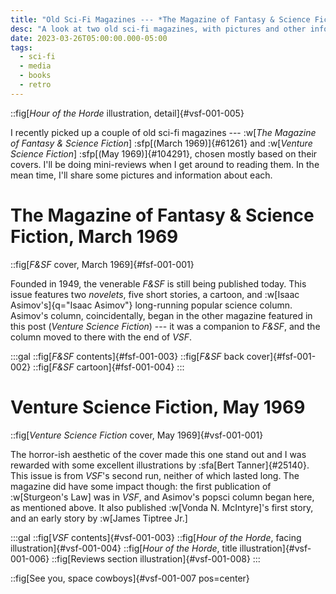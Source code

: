```yaml
---
title: "Old Sci-Fi Magazines --- *The Magazine of Fantasy & Science Fiction* and *Venture Science Fiction*"
desc: "A look at two old sci-fi magazines, with pictures and other information."
date: 2023-03-26T05:00:00.000-05:00
tags:
  - sci-fi
  - media
  - books
  - retro
---
```


::fig[*Hour of the Horde* illustration, detail]{#vsf-001-005}

I recently picked up a couple of old sci-fi magazines --- :w[*The Magazine of Fantasy & Science Fiction*] :sfp[(March 1969)]{#61261} and :w[*Venture Science Fiction*] :sfp[(May 1969)]{#104291}, chosen mostly based on their covers. I'll be doing mini-reviews when I get around to reading them. In the mean time, I'll share some pictures and information about each.


# The Magazine of Fantasy & Science Fiction, March 1969

::fig[*F&SF* cover, March 1969]{#fsf-001-001}

Founded in 1949, the venerable *F&SF* is still being published today. This issue features two *novelets*, five short stories, a cartoon, and :w[Isaac Asimov's]{q="Isaac Asimov"} long-running popular science column. Asimov's column, coincidentally, began in the other magazine featured in this post (*Venture Science Fiction*) --- it was a companion to *F&SF*, and the column moved to there with the end of *VSF*.

:::gal
::fig[*F&SF* contents]{#fsf-001-003}
::fig[*F&SF* back cover]{#fsf-001-002}
::fig[*F&SF* cartoon]{#fsf-001-004}
:::


# Venture Science Fiction, May 1969

::fig[*Venture Science Fiction* cover, May 1969]{#vsf-001-001}

The horror-ish aesthetic of the cover made this one stand out and I was rewarded with some excellent illustrations by :sfa[Bert Tanner]{#25140}. This issue is from *VSF*'s second run, neither of which lasted long. The magazine did have some impact though: the first publication of :w[Sturgeon's Law] was in *VSF*, and Asimov's popsci column began here, as mentioned above. It also published :w[Vonda N. McIntyre]'s first story, and an early story by :w[James Tiptree Jr.]

:::gal
::fig[*VSF* contents]{#vsf-001-003}
::fig[*Hour of the Horde*, facing illustration]{#vsf-001-004}
::fig[*Hour of the Horde*, title illustration]{#vsf-001-006}
::fig[Reviews section illustration]{#vsf-001-008}
:::

::fig[See you, space cowboys]{#vsf-001-007 pos=center}
